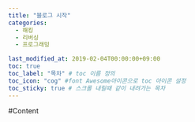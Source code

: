 ```yaml
---
title: "블로그 시작"
categories: 
  - 해킹
  - 리버싱
  - 프로그래밍

last_modified_at: 2019-02-04T00:00:00+09:00
toc: true
toc_label: "목차" # toc 이름 정의
toc_icon: "cog" #font Awesome아이콘으로 toc 아이콘 설정
toc_sticky: true # 스크롤 내릴때 같이 내려가는 목차
---
```


#Content

